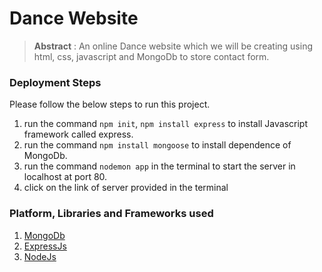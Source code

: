# Dance Website

> **Abstract** : An online Dance website which we will be creating using html, css, javascript and MongoDb to store contact form.

### Deployment Steps
Please follow the below steps to run this project.
1. run the command `npm init`, `npm install express` to install Javascript framework called express.
2. run the command `npm install mongoose` to install dependence of MongoDb.
2. run the command `nodemon app` in the terminal to start the server in localhost at port 80.
3. click on the link of server provided in the terminal

### Platform, Libraries and Frameworks used
1. [MongoDb](https://www.mongodb.com/)
2. [ExpressJs](https://expressjs.com/)
3. [NodeJs](https://nodejs.org/en/)
